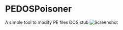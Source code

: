 # PEDOSPoisoner
A simple tool to modify PE files DOS stub
![Screenshot](https://i.imgur.com/MrOYQLu.png)
